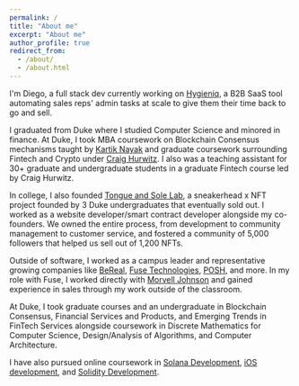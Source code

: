 ```yaml
---
permalink: /
title: "About me"
excerpt: "About me"
author_profile: true
redirect_from: 
  - /about/
  - /about.html
---
```


I'm Diego, a full stack dev currently working on [Hygieniq](https://hygieniq.vercel.app/), a B2B SaaS tool automating sales reps' admin tasks at scale to give them their time back to go and sell.

I graduated from Duke where I studied Computer Science and minored in finance. At Duke, I took MBA coursework on Blockchain Consensus mechanisms taught
by [Kartik Nayak](https://users.cs.duke.edu/~kartik/) and graduate coursework surrounding Fintech and Crypto under [Craig Hurwitz](https://fintech.meng.duke.edu/faculty/craig-hurwitz). I also was a teaching assistant for 30+ graduate and undergraduate students in a graduate Fintech course led by
Craig Hurwitz. 

In college, I also founded [Tongue and Sole Lab](https://www.tongueandsolelab.com/), a sneakerhead x NFT project founded by 3 Duke undergraduates that eventually sold out. I worked as a website developer/smart contract developer alongside my co-founders. We owned the entire process, from development to community management to customer service, and fostered a community of 5,000 followers that helped us sell out of 1,200 NFTs.

Outside of software, I worked as a campus leader and representative growing companies like [BeReal](https://bereal.com/en/), [Fuse Technologies](https://www.fuseignited.com/), [POSH](https://posh.vip/), and more. In my role with Fuse, I worked directly with [Morvell Johnson](https://www.linkedin.com/in/morvell-johnson-8b044ab5/) and gained experience in sales through my work outside of the classroom.

At Duke, I took graduate courses and an undergraduate in Blockchain Consensus, Financial Services and Products, and Emerging Trends in FinTech Services alongside coursework
in Discrete Mathematics for Computer Science, Design/Analysis of Algorithms, and Computer Architecture.

I have also pursued online coursework in [Solana Development](https://www.udemy.com/course/solana-developer/), [iOS development](https://www.udemy.com/course/ios-13-app-development-bootcamp/), and [Solidity Development](https://www.udemy.com/course/ethereum-and-solidity-the-complete-developers-guide/).
